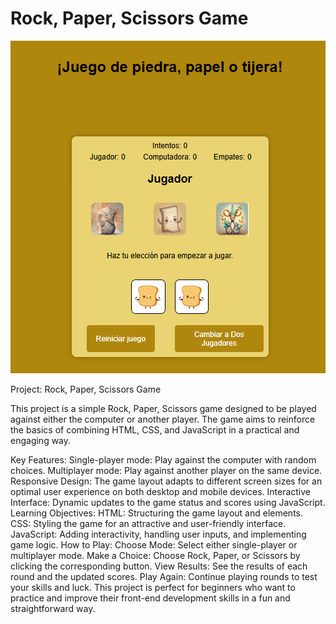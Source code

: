 ﻿# Rock, Paper, Scissors Game

![Imagen del Proyecto](https://github.com/Santiago3102/Piedra-papel-o-tijera.-/blob/main/Captura%20de%20pantalla%202024-07-29%20013027.png?raw=true)

Project: Rock, Paper, Scissors Game

This project is a simple Rock, Paper, Scissors game designed to be played against either the computer or another player. The game aims to reinforce the basics of combining HTML, CSS, and JavaScript in a practical and engaging way.

Key Features:
Single-player mode: Play against the computer with random choices.
Multiplayer mode: Play against another player on the same device.
Responsive Design: The game layout adapts to different screen sizes for an optimal user experience on both desktop and mobile devices.
Interactive Interface: Dynamic updates to the game status and scores using JavaScript.
Learning Objectives:
HTML: Structuring the game layout and elements.
CSS: Styling the game for an attractive and user-friendly interface.
JavaScript: Adding interactivity, handling user inputs, and implementing game logic.
How to Play:
Choose Mode: Select either single-player or multiplayer mode.
Make a Choice: Choose Rock, Paper, or Scissors by clicking the corresponding button.
View Results: See the results of each round and the updated scores.
Play Again: Continue playing rounds to test your skills and luck.
This project is perfect for beginners who want to practice and improve their front-end development skills in a fun and straightforward way.

